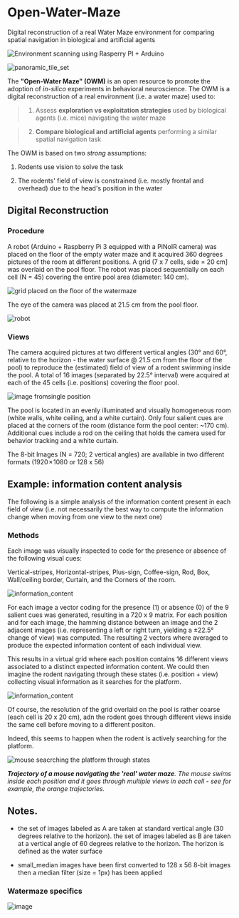 # Open-Water-Maze
Digital reconstruction of a real Water Maze environment for comparing spatial navigation in biological and artificial agents

![Environment scanning using Rasperry PI + Arduino](graphics/environment_scanning.png)

![panoramic_tile_set](graphics/panoramic_tile_set.png)

The **"Open-Water Maze" (OWM)** is an open resource to promote the adoption of *in-silico* experiments in behavioral neuroscience. The OWM is a digital reconstruction of a real environment (i.e. a water maze) used to:

> 1. Assess **exploration vs exploitation strategies** used by biological agents (i.e. mice) navigating the water maze

> 2. **Compare biological and artificial agents** performing a similar spatial navigation task


The OWM is based on two _strong_ assumptions:

1. Rodents use vision to solve the task

2. The rodents' field of view is constrained (i.e. mostly frontal and overhead) due to the head's position in the water

## Digital Reconstruction

### Procedure

A robot (Arduino + Raspberry Pi 3 equipped with a PiNoIR camera) was placed on the floor of the empty water maze and it acquired 360 degrees pictures of the room at different positions. A grid (7 x 7 cells, side = 20 cm] was overlaid on the pool floor. The robot was placed sequentially on each cell (N = 45) covering the entire pool area (diameter: 140 cm). 

![grid placed on the floor of the watermaze](graphics/grid.png)

The eye of the camera was placed at 21.5 cm from the pool floor.

![robot](graphics/robot.png)

### Views

The camera acquired pictures at two different vertical angles (30° and 60°, relative to the horizon - the water surface @ 21.5 cm from the floor of the pool) to reproduce the (estimated) field of view of a rodent swimming inside the pool. A total of 16 images (separated by 22.5° interval) were acquired at each of the 45 cells (i.e. positions) covering the floor pool.

![image fromsingle position](graphics/image_from_single_position.png)

The pool is located in an evenly illuminated and visually homogeneous room (white walls, white ceiling, and a white curtain). Only four salient cues are placed at the corners of the room (distance form the pool center: ~170 cm). Additional cues include a rod on the ceiling that holds the camera used for behavior tracking and a white curtain.

The 8-bit Images (N = 720; 2 vertical angles) are available in two different formats (1920 × 1080 or 128 x 56)

## Example: information content analysis

The following is a simple analysis of the information content present in each field of view (i.e. not necessarily the best way to compute the information change when moving from one view to the next one)

### Methods
Each image was visually inspected to code for the presence or absence of the following visual cues: 

Vertical-stripes, Horizontal-stripes, Plus-sign, Coffee-sign, Rod, Box, Wall/ceiling border, Curtain, and the Corners of the room.

![information_content](graphics/example_cues.png)

For each image a vector coding for the presence (1) or absence (0) of the 9 salient cues was generated, resulting in a 720 x 9 matrix. For each position and for each image, the hamming distance between an image and the 2 adjacent images (i.e. representing a left or right turn, yielding a ±22.5° change of view) was computed. The resulting 2 vectors where averaged to produce the expected information content of each individual view.

This results in a virtual grid where each position contains 16 different views associated to a distinct expected information content. We could then imagine the rodent navigating through these states (i.e. position + view) collecting visual information as it searches for the platform.

![information_content](graphics/information_content.png)

Of course, the resolution of the grid overlaid on the pool is rather coarse (each cell is 20 x 20 cm), adn the rodent goes through different views inside the same cell before moving to a different positon.

Indeed, this seems to happen when the rodent is actively searching for the platform.

![mouse seacrching the platform through states](graphics/mouse_seeking_platform_through_views.png)

_**Trajectory of a mouse navigating the 'real' water maze**. The mouse swims inside each position and it goes through multiple views in each cell - see for example, the orange trajectories._

## Notes.

- the set of images labeled as A are taken at standard vertical angle (30 degrees relative to the horizon).
  the set of images labeled as B are taken at a vertical angle of 60 degrees relative to the horizon.
  The horizon is defined as the water surface

- small_median images have been first converted to 128 x 56 8-bit images then a median filter (size = 1px) has been applied



### Watermaze specifics

![image](graphics/water_maze_measures.jpg)



